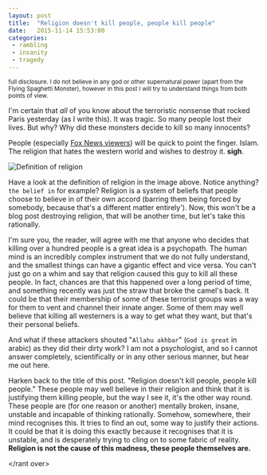 ```yaml
---
layout: post
title:  "Religion doesn't kill people, people kill people"
date:   2015-11-14 15:53:00
categories:
 - rambling
 - insanity
 - tragedy
---
```



<small>full disclosure. I do not believe in any god or other supernatural power (apart from the Flying Spaghetti Monster),
however in this post I will try to understand things from both points of view.</small>

I'm certain that _all_ of you know about the terroristic nonsense that rocked Paris yesterday (as I write this). It was
tragic. So many people lost their lives. But why? Why did these monsters decide to kill so many innocents?

People (especially <a href="https://youtu.be/ZuZ-VxhZrCA?t=1m57s">Fox News viewers</a>) will be quick to point the finger.
Islam. The religion that hates the western world and wishes to destroy it. **sigh**.

![Definition of religion](http://puu.sh/llbJg/4358ba8f27.png)

Have a look at the definition of religion in the image above. Notice anything? `the belief in` for example?
Religion is a system of beliefs that people choose to believe in of their own accord (barring them being forced
by somebody, because that's a different matter entirely'). Now, this won't be a blog post destroying religion, that will
be another time, but let's take this rationally.

I'm sure you, the reader, will agree with me that anyone who decides that killing over a hundred people is a great
idea is a psychopath. The human mind is an incredibly complex instrument that we do not fully understand, and the smallest
things can have a gigantic effect and vice versa. You can't just go on a whim and say that religion caused
this guy to kill all these people. In fact, chances are that this happened over a long period of time, and something recently
was just the straw that broke the camel's back. It could be that their membership of some of these terrorist groups
was a way for them to vent and channel their innate anger. Some of them may well believe that killing all westerners
is a way to get what they want, but that's their personal beliefs.

And what if these attackers shouted "`Allahu akhbar`" (`God is great` in arabic) as they did their dirty work?
I am not a psychologist, and so I cannot answer completely, scientifically or in any other serious manner, but
hear me out here.

Harken back to the title of this post. "Religion doesn't kill people, people kill people." These people may well believe
in their religion and think that it is justifying them killing people, but the way I see it, it's the other way round.
These people are (for one reason or another) mentally broken, insane, unstable and incapable of thinking rationally. Somehow,
somewhere, their mind recognises this. It tries to find an out, some way to justify their actions. It could be that
it is doing this exactly because it recognises that it is unstable, and is desperately trying to cling on to some fabric
of reality. **Religion is not the cause of this madness, these people themselves are.**

</rant over\>